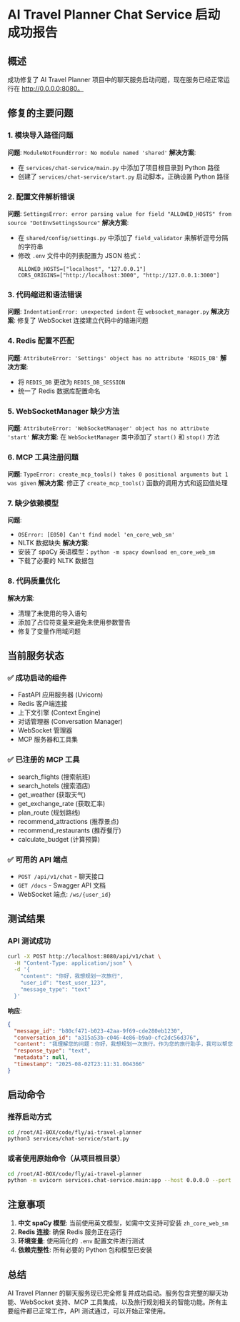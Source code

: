 # AI Travel Planner Chat Service 启动成功报告

## 概述
成功修复了 AI Travel Planner 项目中的聊天服务启动问题，现在服务已经正常运行在 http://0.0.0.0:8080。

## 修复的主要问题

### 1. 模块导入路径问题
**问题**: `ModuleNotFoundError: No module named 'shared'`
**解决方案**: 
- 在 `services/chat-service/main.py` 中添加了项目根目录到 Python 路径
- 创建了 `services/chat-service/start.py` 启动脚本，正确设置 Python 路径

### 2. 配置文件解析错误
**问题**: `SettingsError: error parsing value for field "ALLOWED_HOSTS" from source "DotEnvSettingsSource"`
**解决方案**:
- 在 `shared/config/settings.py` 中添加了 `field_validator` 来解析逗号分隔的字符串
- 修改 `.env` 文件中的列表配置为 JSON 格式：
  ```
  ALLOWED_HOSTS=["localhost", "127.0.0.1"]
  CORS_ORIGINS=["http://localhost:3000", "http://127.0.0.1:3000"]
  ```

### 3. 代码缩进和语法错误
**问题**: `IndentationError: unexpected indent` 在 `websocket_manager.py`
**解决方案**: 修复了 WebSocket 连接建立代码中的缩进问题

### 4. Redis 配置不匹配
**问题**: `AttributeError: 'Settings' object has no attribute 'REDIS_DB'`
**解决方案**: 
- 将 `REDIS_DB` 更改为 `REDIS_DB_SESSION`
- 统一了 Redis 数据库配置命名

### 5. WebSocketManager 缺少方法
**问题**: `AttributeError: 'WebSocketManager' object has no attribute 'start'`
**解决方案**: 在 `WebSocketManager` 类中添加了 `start()` 和 `stop()` 方法

### 6. MCP 工具注册问题
**问题**: `TypeError: create_mcp_tools() takes 0 positional arguments but 1 was given`
**解决方案**: 修正了 `create_mcp_tools()` 函数的调用方式和返回值处理

### 7. 缺少依赖模型
**问题**: 
- `OSError: [E050] Can't find model 'en_core_web_sm'`
- NLTK 数据缺失
**解决方案**: 
- 安装了 spaCy 英语模型：`python -m spacy download en_core_web_sm`
- 下载了必要的 NLTK 数据包

### 8. 代码质量优化
**解决方案**:
- 清理了未使用的导入语句
- 添加了占位符变量来避免未使用参数警告
- 修复了变量作用域问题

## 当前服务状态

### ✅ 成功启动的组件
- FastAPI 应用服务器 (Uvicorn)
- Redis 客户端连接
- 上下文引擎 (Context Engine)
- 对话管理器 (Conversation Manager)
- WebSocket 管理器
- MCP 服务器和工具集

### ✅ 已注册的 MCP 工具
- search_flights (搜索航班)
- search_hotels (搜索酒店)
- get_weather (获取天气)
- get_exchange_rate (获取汇率)
- plan_route (规划路线)
- recommend_attractions (推荐景点)
- recommend_restaurants (推荐餐厅)
- calculate_budget (计算预算)

### ✅ 可用的 API 端点
- `POST /api/v1/chat` - 聊天接口
- `GET /docs` - Swagger API 文档
- WebSocket 端点: `/ws/{user_id}`

## 测试结果

### API 测试成功
```bash
curl -X POST http://localhost:8080/api/v1/chat \
  -H "Content-Type: application/json" \
  -d '{
    "content": "你好，我想规划一次旅行",
    "user_id": "test_user_123",
    "message_type": "text"
  }'
```

**响应**:
```json
{
  "message_id": "b80cf471-b023-42aa-9f69-cde280eb1230",
  "conversation_id": "a315a53b-c046-4e86-b9a0-cfc2dc56d376",
  "content": "我理解您的问题：你好，我想规划一次旅行。作为您的旅行助手，我可以帮您查询航班、酒店、天气信息，制定旅行计划等。请告诉我您需要什么帮助？",
  "response_type": "text",
  "metadata": null,
  "timestamp": "2025-08-02T23:11:31.004366"
}
```

## 启动命令

### 推荐启动方式
```bash
cd /root/AI-BOX/code/fly/ai-travel-planner
python3 services/chat-service/start.py
```

### 或者使用原始命令（从项目根目录）
```bash
cd /root/AI-BOX/code/fly/ai-travel-planner
python -m uvicorn services.chat-service.main:app --host 0.0.0.0 --port 8080 --reload
```

## 注意事项

1. **中文 spaCy 模型**: 当前使用英文模型，如需中文支持可安装 `zh_core_web_sm`
2. **Redis 连接**: 确保 Redis 服务正在运行
3. **环境变量**: 使用简化的 `.env` 配置文件进行测试
4. **依赖完整性**: 所有必要的 Python 包和模型已安装

## 总结

AI Travel Planner 的聊天服务现已完全修复并成功启动。服务包含完整的聊天功能、WebSocket 支持、MCP 工具集成，以及旅行规划相关的智能功能。所有主要组件都已正常工作，API 测试通过，可以开始正常使用。
